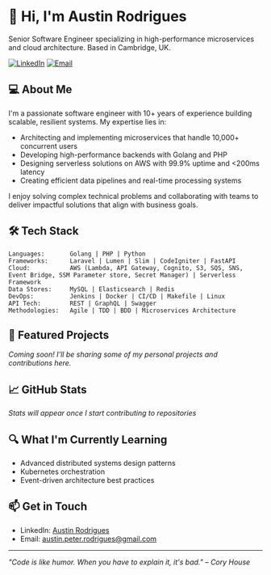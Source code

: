 # 👋 Hi, I'm Austin Rodrigues

Senior Software Engineer specializing in high-performance microservices and cloud architecture. Based in Cambridge, UK.

[![LinkedIn](https://img.shields.io/badge/LinkedIn-Connect-blue)](https://linkedin.com/in/austin-rodrigues-06717388)
[![Email](https://img.shields.io/badge/Email-Contact-red)](mailto:austin.peter.rodrigues@gmail.com)

## 💻 About Me

I'm a passionate software engineer with 10+ years of experience building scalable, resilient systems. My expertise lies in:

- Architecting and implementing microservices that handle 10,000+ concurrent users
- Developing high-performance backends with Golang and PHP
- Designing serverless solutions on AWS with 99.9% uptime and <200ms latency
- Creating efficient data pipelines and real-time processing systems

I enjoy solving complex technical problems and collaborating with teams to deliver impactful solutions that align with business goals.

## 🛠️ Tech Stack

```
Languages:       Golang | PHP | Python
Frameworks:      Laravel | Lumen | Slim | CodeIgniter | FastAPI
Cloud:           AWS (Lambda, API Gateway, Cognito, S3, SQS, SNS, Event Bridge, SSM Parameter store, Secret Manager) | Serverless Framework
Data Stores:     MySQL | Elasticsearch | Redis
DevOps:          Jenkins | Docker | CI/CD | Makefile | Linux
API Tech:        REST | GraphQL | Swagger
Methodologies:   Agile | TDD | BDD | Microservices Architecture
```

## 🚀 Featured Projects

*Coming soon! I'll be sharing some of my personal projects and contributions here.*

## 📈 GitHub Stats

*Stats will appear once I start contributing to repositories*

## 🔍 What I'm Currently Learning

- Advanced distributed systems design patterns
- Kubernetes orchestration
- Event-driven architecture best practices

## 📫 Get in Touch

- LinkedIn: [Austin Rodrigues](https://linkedin.com/in/austin-rodrigues-06717388)
- Email: austin.peter.rodrigues@gmail.com

---

*"Code is like humor. When you have to explain it, it's bad." – Cory House*
